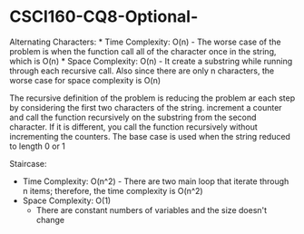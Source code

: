 # CSCI160-CQ8-Optional-
Alternating Characters:
    * Time Complexity: O(n)
        - The worse case of the problem is when the function call all of the
          character once in the string, which is O(n)
    * Space Complexity: O(n)
        - It create a substring while running through each recursive call. Also since           there are only n characters, the worse case for space complexity is O(n)

The recursive definition of the problem is reducing the problem ar each step by considering the first two characters of the string. increment a counter and call the function recursively on the substring from the second character. If it is different, you call the function recursively without incrementing the counters. The base case is used when the string reduced to length 0 or 1 
        
Staircase:
   * Time Complexity: O(n^2)
         - There are two main loop that iterate through n items; therefore, the time
           complexity is O(n^2)
   * Space Complexity: O(1)
        - There are constant numbers of variables and the size doesn't change 
